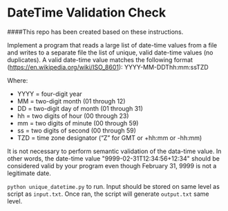 # DateTime Validation Check

####This repo has been created based on these instructions.


Implement a program that reads a large list of date-time values from a file and writes to a separate file the list of unique, valid date-time values (no duplicates). A valid date-time value matches the following format (https://en.wikipedia.org/wiki/ISO_8601):
YYYY-MM-DDThh:mm:ssTZD

Where:
* YYYY = four-digit year
* MM = two-digit month (01 through 12)
* DD = two-digit day of month (01 through 31)
* hh = two digits of hour (00 through 23)
* mm = two digits of minute (00 through 59)
* ss = two digits of second (00 through 59)
* TZD = time zone designator (“Z” for GMT or +hh:mm or -hh:mm)

It is not necessary to perform semantic validation of the data-time value. In other words, the date-time value "9999-02-31T12:34:56+12:34" should be considered valid by your program even though February 31, 9999 is not a legitimate date.

`python unique_datetime.py` to run. Input should be stored on same level as script as `input.txt`. Once ran, the script will generate `output.txt` same level.